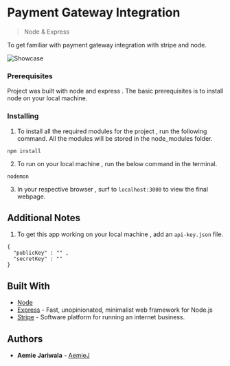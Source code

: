 # Payment Gateway Integration
> Node & Express 

To get familiar with payment gateway integration with stripe and node.

![Showcase]("./public/img/showcase.png")

### Prerequisites

Project was built with node and express . The basic prerequisites is to install node on your local machine.


### Installing

1. To install all the required modules for the project , run the following command. All the modules will be stored in the node_modules folder.

```
npm install
```

2. To run on your local machine  , run the below command in the terminal.

```
nodemon
```

3. In your respective browser , surf to ```localhost:3000``` to view the final webpage.

## Additional Notes

1. To get this app working on your local machine , add an ```api-key.json``` file. 

```
{
  "publicKey" : "" ,
  "secretKey" : "" 
}
```

## Built With

* [Node](https://nodejs.org/en/docs/)
* [Express](https://expressjs.com/) - Fast, unopinionated, minimalist web framework for Node.js
* [Stripe](https://stripe.com/docs) - Software platform for running an internet business. 

## Authors

* **Aemie Jariwala** - [AemieJ](https://github.com/AemieJ)




